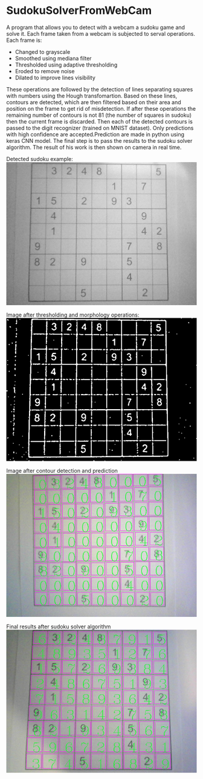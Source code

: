 # SudokuSolverFromWebCam

A program that allows you to detect with a webcam a sudoku game and solve it. Each frame taken from a webcam is subjected to serval operations.   
Each frame is: 
- Changed to grayscale
- Smoothed using mediana filter
- Thresholded using adaptive thresholding
- Eroded to remove noise
- Dilated to improve lines visibility

These operations are followed by the detection of lines separating squares with numbers using the Hough transfomartion. Based on these lines, contours are detected, which are then filtered based on their area and position on the frame to get rid of misdetection. If after these operations the remaining number of contours is not 81 (the number of squares in sudoku) then the current frame is discarded. Then each of the detected contours is passed to the digit recognizer (trained on MNIST dataset). Only predictions with high confidence are accepted.Prediction are made in python using keras CNN model. The final step is to pass the results to the sudoku solver algorithm. The result of his work is then shown on camera in real time. 

Detected sudoku example:   
![Oryginal](https://github.com/SlawoStr/SudokuSolverFromWebCam/blob/master/Results/Gray.png)

Image after thresholding and morphology operations:
![Oryginal](https://github.com/SlawoStr/SudokuSolverFromWebCam/blob/master/Results/Open.png)

Image after contour detection and prediction
![Oryginal](https://github.com/SlawoStr/SudokuSolverFromWebCam/blob/master/Results/PredictionResultFinal.png)

Final results after sudoku solver algorithm
![Oryginal](https://github.com/SlawoStr/SudokuSolverFromWebCam/blob/master/Results/SolverResultFinal.png)


